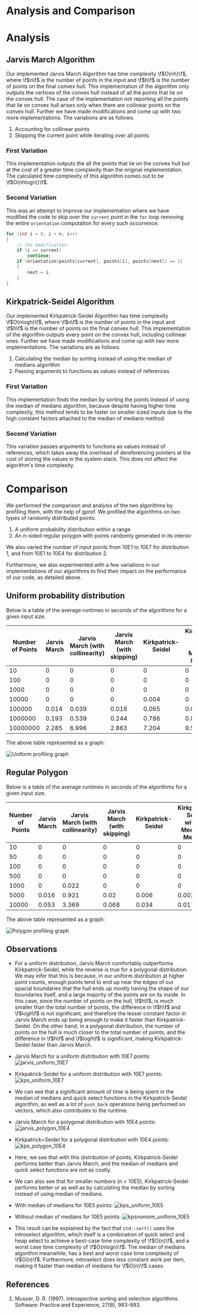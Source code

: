 # Analysis and Comparison

# Analysis

## Jarvis March Algorithm

Our implemented Jarvis March Algorithm has time complexity \f$O(nh)\f$, where \f$n\f$ is the number of points in the input and \f$h\f$ is the number of points on the final convex hull. This implementation of the algorithm only outputs the vertices of the convex hull instead of all the points that lie on the convex hull. The case of the implementation not reporting all the points that lie on convex hull arises only when there are collinear points on the convex hull. Further we have made modifications and come up with two more implementations. The variations are as follows:

1. Accounting for collinear points
2. Skipping the current point while iterating over all points

### First Variation

This implementation outputs the all the points that lie on the convex hull but at the cost of a greater time complexity than the original implementation. The calculated time complexity of this algorithm comes out to be \f$O(nhlogn))\f$.

### Second Variation

This was an attempt to improve our implementation where we have modified the code to skip over the `current` point in the `for` loop removing the entire `orientation` computation for every such occurrence.

```cpp
for (int i = 0; i < n; i++)
{
    // the modification
    if (i == current)
        continue;
    if (orientation(points[current], points[i], points[next]) == 2)
    {
        next = i;
    }
}
```

## Kirkpatrick-Seidel Algorithm

Our implemented Kirkpatrick-Seidel Algorithm has time complexity \f$O(nlogh)\f$, where \f$n\f$ is the number of points in the input and \f$h\f$ is the number of points on the final convex hull. This implementation of the algorithm outputs every point on the convex hull, including collinear ones. Further we have made modifications and come up with two more implementations. The variations are as follows:

1. Calculating the median by sorting instead of using the median of medians algorithm
2. Passing arguments to functions as values instead of references

### First Variation

This implementation finds the median by sorting the points instead of using the median of medians algorithm, because despite having higher time complexity, this method tends to be faster on smaller sized inputs due to the high constant factors attached to the median of medians method.

### Second Variation

This variation passes arguments to functions as values instead of references, which takes away the overhead of dereferencing pointers at the cost of storing the values in the system stack. This does not affect the algorithm's time complexity.

# Comparison

We performed the comparison and analysis of the two algorithms by profiling them, with the help of gprof.
We profiled the algorithms on two types of randomly distributed points:

1. A uniform probability distribution within a range
2. An n-sided regular polygon with points randomly generated in its interior

We also varied the number of input points from 10E1 to 10E7 for distribution 1, and from 10E1 to 10E4 for distribution 2.

Furthermore, we also experimented with a few variations in our implementations of our algorithms to find their impact on the performance of our code, as detailed above.

## Uniform probability distribution

Below is a table of the average runtimes in seconds of the algorithms for a given input size.

| Number of Points | Jarvis March | Jarvis March (with collinearity) | Jarvis March (with skipping) | Kirkpatrick-Seidel | Kirkpatrick-Seidel without Median of Medians | Kirkpatrick-Seidel without references |
| ---------------- | ------------ | -------------------------------- | ---------------------------- | ------------------ | -------------------------------------------- | ------------------------------------- |
| 10               | 0            | 0                                | 0                            | 0                  | 0                                            | 0                                     |
| 100              | 0            | 0                                | 0                            | 0                  | 0                                            | 0                                     |
| 1000             | 0            | 0                                | 0                            | 0                  | 0                                            | 0                                     |
| 10000            | 0            | 0                                | 0                            | 0.004              | 0                                            | 0.009                                 |
| 100000           | 0.014        | 0.039                            | 0.018                        | 0.065              | 0.066                                        | 0.084                                 |
| 1000000          | 0.193        | 0.539                            | 0.244                        | 0.786              | 0.848                                        | 0.844                                 |
| 10000000         | 2.285        | 6.996                            | 2.863                        | 7.204              | 9.563                                        | 8.649                                 |

The above table represented as a graph:

![Uniform profiling graph](images/uniform_profiling_graph.png)

## Regular Polygon

Below is a table of the average runtimes in seconds of the algorithms for a given input size.

| Number of Points | Jarvis March | Jarvis March (with collinearity) | Jarvis March (with skipping) | Kirkpatrick-Seidel | Kirkpatrick-Seidel without Median of Medians | Kirkpatrick-Seidel without references |
| ---------------- | ------------ | -------------------------------- | ---------------------------- | ------------------ | -------------------------------------------- | ------------------------------------- |
| 10               | 0            | 0                                | 0                            | 0                  | 0                                            | 0                                     |
| 50               | 0            | 0                                | 0                            | 0                  | 0                                            | 0                                     |
| 100              | 0            | 0                                | 0                            | 0                  | 0                                            | 0                                     |
| 500              | 0            | 0                                | 0                            | 0                  | 0                                            | 0                                     |
| 1000             | 0            | 0.022                            | 0                            | 0                  | 0                                            | 0                                     |
| 5000             | 0.016        | 0.921                            | 0.02                         | 0.006              | 0.002                                        | 0.011                                 |
| 10000            | 0.053        | 3.369                            | 0.068                        | 0.034              | 0.017                                        | 0.034                                 |

The above table represented as a graph:

![Polygon profiling graph](images/polygon_profiling_graph.png)

## Observations

-   For a uniform distribution, Jarvis March comfortably outperforms Kirkpatrick-Seidel, while the reverse is true for a polygonal distribution. We may infer that this is because, in our uniform distribution at higher point counts, enough points tend to end up near the edges of our spacial boundaries that the hull ends up mostly having the shape of our boundaries itself, and a large majority of the points are on its inside. In this case, since the number of points on the hull, \f$h\f$, is much smaller than the total number of points, the difference in \f$h\f$ and \f$logh\f$ is not significant, and therefore the lesser constant factor in Jarvis March ends up being enough to make it faster than Kirkpatrick-Seidel. On the other hand, in a polygonal distribution, the number of points on the hull is much closer to the total number of points, and the difference in \f$h\f$ and \f$logh\f$ is significant, making Kirkpatrick-Seidel faster than Jarvis March.
-   Jarvis March for a uniform distribution with 10E7 points: ![jarvis_uniform_10E7](images/jarvis_uniform_10E7.png)
-   Kirkpatrick-Seidel for a uniform distribution with 10E7 points: ![kps_uniform_10E7](images/kps_uniform_10E7.png)
-   We can see that a significant amount of time is being spent in the median of medians and quick select functions in the Kirkpatrick-Seidel algorithm, as well as a lot of `push_back` operations being performed on vectors, which also contributes to the runtime.

-   Jarvis March for a polygonal distribution with 10E4 points: ![jarvis_polygon_10E4](images/jarvis_polygon_10E4.png)
-   Kirkpatrick=Seidel for a polygonal distribution with 10E4 points: ![kps_polygon_10E4](images/kps_polygon_10E4.png)
-   Here, we see that with this distribution of points, Kirkpatrick-Seidel performs better than Jarvis March, and the median of medians and quick select functions are not as costly.

-   We can also see that for smaller numbers (n < 10E5), Kirkpatrick-Seidel performs better or as well as by calculating the median by sorting instead of using median of medians.
-   With median of medians for 10E5 points: ![kps_uniform_10E5](images/kps_uniform_10E5.png)
-   Without median of medians for 10E5 points: ![kpsnomom_uniform_10E5](images/kpsnomom_uniform_10E5.png)
-   This result can be explained by the fact that `std::sort()` uses the introselect algorithm, which itself is a combination of quick select and heap select to achieve a best-case time complexity of \f$O(n)\f$, and a worst case time complexity of \f$O(nlogn)\f$. The median of medians algorithm meanwhile, has a best and worst case time complexity of \f$O(n)\f$. Furthermore, introselect does less constant work per item, making it faster than median of medians for \f$O(n)\f$ cases.

## References

1. Musser, D. R. (1997). Introspective sorting and selection algorithms. Software: Practice and Experience, 27(8), 983-993.
